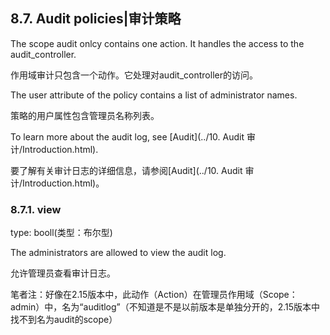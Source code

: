 ## 8.7. Audit policies|审计策略

The scope audit onlcy contains one action. It handles the access to the audit_controller.

作用域审计只包含一个动作。它处理对audit_controller的访问。

The user attribute of the policy contains a list of administrator names.

策略的用户属性包含管理员名称列表。

To learn more about the audit log, see [Audit](../10. Audit 审计/Introduction.html).

要了解有关审计日志的详细信息，请参阅[Audit](../10. Audit 审计/Introduction.html)。

### 8.7.1. view

type: booll(类型：布尔型)

The administrators are allowed to view the audit log.

允许管理员查看审计日志。

笔者注：好像在2.15版本中，此动作（Action）在管理员作用域（Scope：admin）中，名为“auditlog”（不知道是不是以前版本是单独分开的，2.15版本中找不到名为audit的scope）
